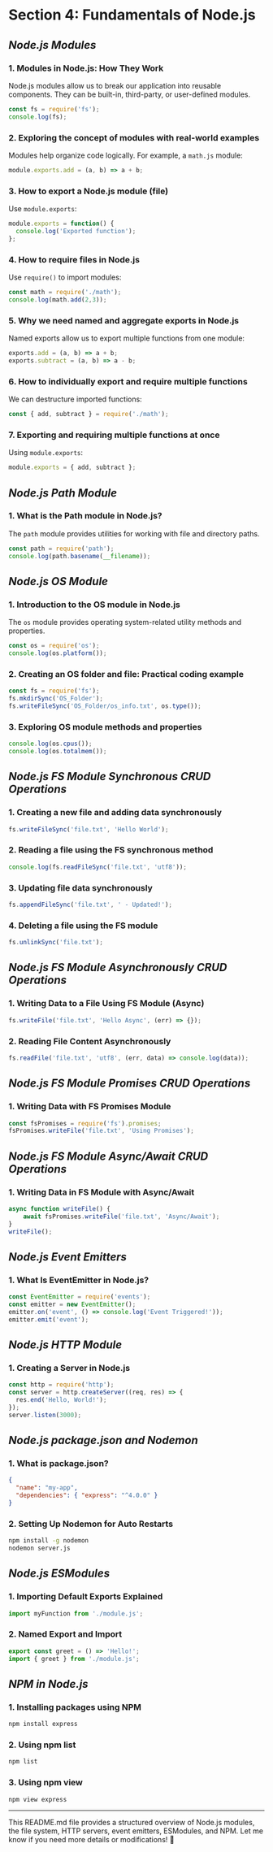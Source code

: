 # Section 4: Fundamentals of Node.js

## ***Node.js Modules***

### 1. Modules in Node.js: How They Work
Node.js modules allow us to break our application into reusable components. They can be built-in, third-party, or user-defined modules.
```javascript
const fs = require('fs');
console.log(fs);
```

### 2. Exploring the concept of modules with real-world examples
Modules help organize code logically. For example, a `math.js` module:
```javascript
module.exports.add = (a, b) => a + b;
```

### 3. How to export a Node.js module (file)
Use `module.exports`:
```javascript
module.exports = function() {
  console.log('Exported function');
};
```

### 4. How to require files in Node.js
Use `require()` to import modules:
```javascript
const math = require('./math');
console.log(math.add(2,3));
```

### 5. Why we need named and aggregate exports in Node.js
Named exports allow us to export multiple functions from one module:
```javascript
exports.add = (a, b) => a + b;
exports.subtract = (a, b) => a - b;
```

### 6. How to individually export and require multiple functions
We can destructure imported functions:
```javascript
const { add, subtract } = require('./math');
```

### 7. Exporting and requiring multiple functions at once
Using `module.exports`:
```javascript
module.exports = { add, subtract };
```

## ***Node.js Path Module***

### 1. What is the Path module in Node.js?
The `path` module provides utilities for working with file and directory paths.
```javascript
const path = require('path');
console.log(path.basename(__filename));
```

## ***Node.js OS Module***

### 1. Introduction to the OS module in Node.js
The `os` module provides operating system-related utility methods and properties.
```javascript
const os = require('os');
console.log(os.platform());
```

### 2. Creating an OS folder and file: Practical coding example
```javascript
const fs = require('fs');
fs.mkdirSync('OS_Folder');
fs.writeFileSync('OS_Folder/os_info.txt', os.type());
```

### 3. Exploring OS module methods and properties
```javascript
console.log(os.cpus());
console.log(os.totalmem());
```

## ***Node.js FS Module Synchronous CRUD Operations***

### 1. Creating a new file and adding data synchronously
```javascript
fs.writeFileSync('file.txt', 'Hello World');
```

### 2. Reading a file using the FS synchronous method
```javascript
console.log(fs.readFileSync('file.txt', 'utf8'));
```

### 3. Updating file data synchronously
```javascript
fs.appendFileSync('file.txt', ' - Updated!');
```

### 4. Deleting a file using the FS module
```javascript
fs.unlinkSync('file.txt');
```

## ***Node.js FS Module Asynchronously CRUD Operations***

### 1. Writing Data to a File Using FS Module (Async)
```javascript
fs.writeFile('file.txt', 'Hello Async', (err) => {});
```

### 2. Reading File Content Asynchronously
```javascript
fs.readFile('file.txt', 'utf8', (err, data) => console.log(data));
```

## ***Node.js FS Module Promises CRUD Operations***

### 1. Writing Data with FS Promises Module
```javascript
const fsPromises = require('fs').promises;
fsPromises.writeFile('file.txt', 'Using Promises');
```

## ***Node.js FS Module Async/Await CRUD Operations***

### 1. Writing Data in FS Module with Async/Await
```javascript
async function writeFile() {
    await fsPromises.writeFile('file.txt', 'Async/Await');
}
writeFile();
```

## ***Node.js Event Emitters***

### 1. What Is EventEmitter in Node.js?
```javascript
const EventEmitter = require('events');
const emitter = new EventEmitter();
emitter.on('event', () => console.log('Event Triggered!'));
emitter.emit('event');
```

## ***Node.js HTTP Module***

### 1. Creating a Server in Node.js
```javascript
const http = require('http');
const server = http.createServer((req, res) => {
  res.end('Hello, World!');
});
server.listen(3000);
```

## ***Node.js package.json and Nodemon***

### 1. What is package.json?
```json
{
  "name": "my-app",
  "dependencies": { "express": "^4.0.0" }
}
```

### 2. Setting Up Nodemon for Auto Restarts
```bash
npm install -g nodemon
nodemon server.js
```

## ***Node.js ESModules***

### 1. Importing Default Exports Explained
```javascript
import myFunction from './module.js';
```

### 2. Named Export and Import
```javascript
export const greet = () => 'Hello!';
import { greet } from './module.js';
```

## ***NPM in Node.js***

### 1. Installing packages using NPM
```bash
npm install express
```

### 2. Using npm list
```bash
npm list
```

### 3. Using npm view
```bash
npm view express
```

---
This README.md file provides a structured overview of Node.js modules, the file system, HTTP servers, event emitters, ESModules, and NPM. Let me know if you need more details or modifications! 🚀

